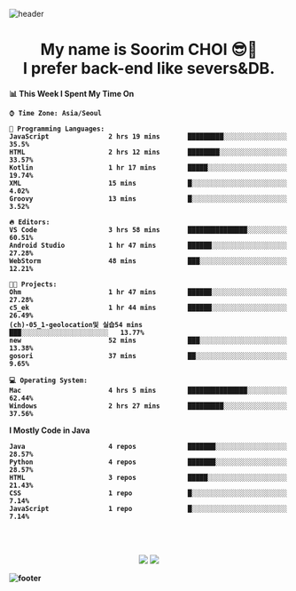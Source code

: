 <!--
**sxxrxm/sxxrxm** is a ✨ _special_ ✨ repository because its `README.md` (this file) appears on your GitHub profile.
-->
![header](https://capsule-render.vercel.app/api?type=Waving&color=gradient&height=300&section=header&text=Soorim%20CHOI&fontSize=90&animation=twinkling&fontAlignY=40)
<h1 align="center">
  My name is <b>Soorim CHOI<b> 😎👋
  <br>
  I prefer back-end like severs&DB.
</h1>
  
<!--START_SECTION:waka-->
📊 **This Week I Spent My Time On** 

```text
⌚︎ Time Zone: Asia/Seoul

💬 Programming Languages: 
JavaScript               2 hrs 19 mins       █████████░░░░░░░░░░░░░░░░   35.5% 
HTML                     2 hrs 12 mins       ████████░░░░░░░░░░░░░░░░░   33.57% 
Kotlin                   1 hr 17 mins        █████░░░░░░░░░░░░░░░░░░░░   19.74% 
XML                      15 mins             █░░░░░░░░░░░░░░░░░░░░░░░░   4.02% 
Groovy                   13 mins             █░░░░░░░░░░░░░░░░░░░░░░░░   3.52%

🔥 Editors: 
VS Code                  3 hrs 58 mins       ███████████████░░░░░░░░░░   60.51% 
Android Studio           1 hr 47 mins        ██████░░░░░░░░░░░░░░░░░░░   27.28% 
WebStorm                 48 mins             ███░░░░░░░░░░░░░░░░░░░░░░   12.21%

🐱‍💻 Projects: 
Ohm                      1 hr 47 mins        ██████░░░░░░░░░░░░░░░░░░░   27.28% 
c5_ek                    1 hr 44 mins        ██████░░░░░░░░░░░░░░░░░░░   26.49% 
(ch)-05_1-geolocation및 실습54 mins             ███░░░░░░░░░░░░░░░░░░░░░░   13.77% 
new                      52 mins             ███░░░░░░░░░░░░░░░░░░░░░░   13.38% 
gosori                   37 mins             ██░░░░░░░░░░░░░░░░░░░░░░░   9.65%

💻 Operating System: 
Mac                      4 hrs 5 mins        ███████████████░░░░░░░░░░   62.44% 
Windows                  2 hrs 27 mins       █████████░░░░░░░░░░░░░░░░   37.56%

```

**I Mostly Code in Java** 

```text
Java                     4 repos             ███████░░░░░░░░░░░░░░░░░░   28.57% 
Python                   4 repos             ███████░░░░░░░░░░░░░░░░░░   28.57% 
HTML                     3 repos             █████░░░░░░░░░░░░░░░░░░░░   21.43% 
CSS                      1 repo              █░░░░░░░░░░░░░░░░░░░░░░░░   7.14% 
JavaScript               1 repo              █░░░░░░░░░░░░░░░░░░░░░░░░   7.14%

```



<!--END_SECTION:waka-->

  <!-- <h4 align="center">
  <br><br>
  The Programming Languages&Frameworks&Databases which I ever used.
 </h4>  -->
  <!--
<p align="center">
     
  <img alt="NodeJS" src="https://img.shields.io/badge/node.js%20-%2343853D.svg?&style=for-the-badge&logo=node.js&logoColor=white"/>
  <img alt="HTML5" src="https://img.shields.io/badge/html5%20-%23E34F26.svg?&style=for-the-badge&logo=html5&logoColor=white"/>
  <img alt="CSS3" src="https://img.shields.io/badge/css3%20-%231572B6.svg?&style=for-the-badge&logo=css3&logoColor=white"/>
    <img alt="React" src="https://img.shields.io/badge/react%20-%2320232a.svg?&style=for-the-badge&logo=react&logoColor=%2361DAFB"/>
  <img alt="Django" src="https://img.shields.io/badge/django%20-%23092E20.svg?&style=for-the-badge&logo=django&logoColor=white"/>
  <img alt="Spring" src="https://img.shields.io/badge/spring%20-%236DB33F.svg?&style=for-the-badge&logo=spring&logoColor=white"/>
  <br>
  
  <img alt="Python" src="https://img.shields.io/badge/python%20-%2314354C.svg?&style=for-the-badge&logo=python&logoColor=white"/>
  <img alt="C" src="https://img.shields.io/badge/c%20-%2300599C.svg?&style=for-the-badge&logo=c&logoColor=white"/>
  <img alt="Java" src="https://img.shields.io/badge/java-%23ED8B00.svg?&style=for-the-badge&logo=java&logoColor=white"/>
  <img alt="Kotlin" src="https://img.shields.io/badge/kotlin-%230095D5.svg?&style=for-the-badge&logo=kotlin&logoColor=white"/>
  <img alt="Swift" src="https://img.shields.io/badge/swift-%23FA7343.svg?&style=for-the-badge&logo=swift&logoColor=white"/>
  <img alt="Flutter" src="https://img.shields.io/badge/Flutter%20-%2302569B.svg?&style=for-the-badge&logo=Flutter&logoColor=white" />
  <br>
  <img alt="AWS" src="https://img.shields.io/badge/AWS%20-%23FF9900.svg?&style=for-the-badge&logo=amazon-aws&logoColor=white"/>
  <img alt="Heroku" src="https://img.shields.io/badge/heroku%20-%23430098.svg?&style=for-the-badge&logo=heroku&logoColor=white"/>
  <img alt="Vercel" src="https://img.shields.io/badge/vercel%20-%23000000.svg?&style=for-the-badge&logo=vercel&logoColor=white"/>
  <img alt="Firebase" src="https://img.shields.io/badge/firebase%20-%23039BE5.svg?&style=for-the-badge&logo=firebase"/>
  <img alt="Apache" src="https://img.shields.io/badge/apache%20-%23D42029.svg?&style=for-the-badge&logo=apache&logoColor=white"/>
 <br> 
 <img alt="MySQL" src="https://img.shields.io/badge/mysql-%2300f.svg?&style=for-the-badge&logo=mysql&logoColor=white"/>
 <img alt="MongoDB" src ="https://img.shields.io/badge/MongoDB-%234ea94b.svg?&style=for-the-badge&logo=mongodb&logoColor=white"/>
 <img alt="Oracle" src ="https://img.shields.io/badge/oracle%20-%23F00000.svg?&style=for-the-badge&logo=oracle&logoColor=white" />
 <img alt="Docker" src="https://img.shields.io/badge/docker%20-%230db7ed.svg?&style=for-the-badge&logo=docker&logoColor=white"/>ss
 <br> 
 -->
<br>
<br>

<p align = center>
<a href="mailto:id.sxxrxm@gmail.com"> <img src="https://img.shields.io/badge/Gmail-d14836?style=flat-square&logo=Gmail&logoColor=white"/></a>
<a href="https://velog.io/@sxxrxm"><img src="https://img.shields.io/badge/Tech%20Blog-11B48A?style=for=-the-badge&logo=Vimeo&logoColor=white"/></a>
</p>

![footer](https://capsule-render.vercel.app/api?type=Waving&section=footer&color=gradient&height=300)
